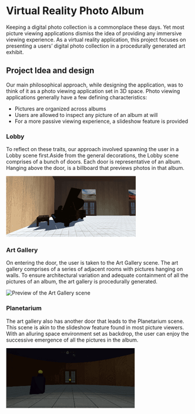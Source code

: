 # Virtual Reality Photo Album
Keeping a digital photo collection is a commonplace these days. Yet most picture viewing applications dismiss the idea of providing any immersive viewing experience. As a virtual reality application, this project focuses on presenting a users’ digital photo collection in a procedurally generated art exhibit.

## Project Idea and design
Our main philosophical approach, while designing the application, was to think of it as a photo viewing application set in 3D space. Photo viewing applications generally have a few defining characteristics:

* Pictures are organized across albums
* Users are allowed to inspect any picture of an album at will
* For a more passive viewing experience, a slideshow feature is provided

### Lobby
To reflect on these traits, our approach involved spawning the user in a Lobby scene first.Aside from the general decorations, the Lobby scene comprises of a bunch of doors. Each door is representative of an album. Hanging above the door, is a billboard that previews photos in that album.

![Preview of the Lobby scene](lobby-preview.gif)

### Art Gallery
 On entering the door, the user is taken to the Art Gallery scene. The art gallery comprises of a series of adjacent rooms with pictures hanging on walls. To ensure architectural variation and adequate containment of all the pictures of an album, the art gallery is procedurally generated.

![Preview of the Art Gallery scene](art-gallery-preview.gif)

### Planetarium
 The art gallery also has another door that leads to the Planetarium scene. This scene is akin to the slideshow feature found in most picture viewers. With an alluring space environment set as backdrop, the user can enjoy the successive emergence of all the pictures in the album.

![Preview of the Planetarium scene](planetarium-preview.gif)
